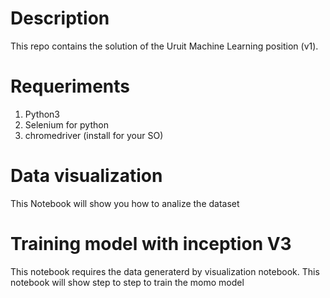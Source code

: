 #  Description

This repo contains the solution of the Uruit Machine Learning position (v1).

# Requeriments

1. Python3
2. Selenium for python
3. chromedriver (install for your SO)

# Data visualization

This Notebook will show you how to analize the dataset

# Training model with inception V3

This notebook requires the data generaterd by visualization notebook. This notebook will show step to step to  train the momo model